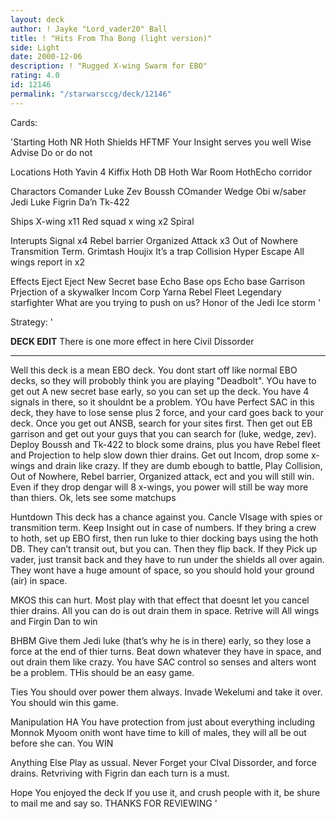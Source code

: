 ```yaml
---
layout: deck
author: ! Jayke "Lord_vader20" Ball
title: ! "Hits From Tha Bong (light version)"
side: Light
date: 2000-12-06
description: ! "Rugged X-wing Swarm for EBO"
rating: 4.0
id: 12146
permalink: "/starwarsccg/deck/12146"
---
```

Cards: 

'Starting
Hoth NR
Hoth Shields
HFTMF
Your Insight serves you well
Wise Advise
Do or do not

Locations
Hoth
Yavin 4
Kiffix
Hoth DB
Hoth War Room
HothEcho corridor

Charactors
Comander Luke
Zev
Boussh
COmander Wedge
Obi w/saber
Jedi Luke
Figrin Da’n
Tk-422

Ships
X-wing x11
Red squad x wing x2
Spiral

Interupts
Signal x4
Rebel barrier
Organized Attack x3
Out of Nowhere
Transmition Term.
Grimtash
Houjix
It’s a trap
Collision
Hyper Escape
All wings report in x2

Effects
Eject Eject
New Secret base
Echo Base ops
Echo base Garrison
Prjection of a skywalker
Incom Corp
Yarna
Rebel Fleet
Legendary starfighter
What are you trying to push on us?
Honor of the Jedi
Ice storm '

Strategy: '

****DECK EDIT****
There is one more effect in here Civil Dissorder
*************************************************

Well this deck is a mean EBO deck. You dont start off like normal EBO decks, so they will probobly think you are playing "Deadbolt". YOu have to get out A new secret base early, so you can set up the deck. You have 4 signals in there, so it shouldnt be a problem. YOu have Perfect SAC in this deck, they have to lose sense plus 2 force, and your card goes back to your deck. Once you get out ANSB, search for your sites first. Then get out EB garrison and get out your guys that you can search for (luke, wedge, zev). Deploy Boussh and Tk-422 to block some drains, plus you have Rebel fleet and Projection to help slow down thier drains. Get out Incom, drop some x-wings and drain like crazy. If they are dumb ebough to battle, Play Collision, Out of Nowhere, Rebel barrier, Organized attack, ect and you will still win. Even if they drop dengar will 8 x-wings, you power will still be way more than thiers. Ok, lets see some matchups

Huntdown This deck has a chance against you. Cancle VIsage with spies or transmition term. Keep Insight out in case of numbers. If they bring a crew to hoth, set up EBO first, then run luke to thier docking bays using the hoth DB. They can’t transit out, but you can. Then they flip back. If they Pick up vader, just transit back and they have to run under the shields all over again. They wont have a huge amount of space, so you should hold your ground (air) in space.

MKOS this can hurt. Most play with that effect that doesnt let you cancel thier drains. All you can do is out drain them in space. Retrive will All wings and Firgin Dan to win

BHBM Give them Jedi luke (that’s why he is in there) early, so they lose a force at the end of thier turns. Beat down whatever they have in space, and out drain them like crazy. You have SAC control so senses and alters wont be a problem.  THis should be an easy game.

Ties You should over power them always. Invade Wekelumi and take it over. You should win this game.

Manipulation HA You have protection from just about everything including Monnok Myoom onith wont have time to kill of males, they will all be out before she can. You WIN

Anything Else Play as ussual. Never Forget your CIval Dissorder, and force drains. Retvriving with Figrin dan each turn is a must.

Hope You enjoyed the deck If you use it, and crush people with it, be shure to mail me and say so.
THANKS FOR REVIEWING '
